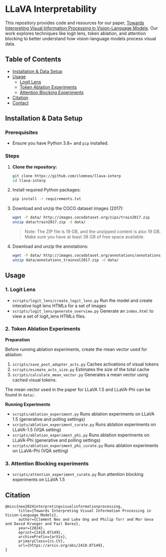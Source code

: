 # LLaVA Interpretability

This repository provides code and resources for our paper, [Towards Interpreting Visual Information Processing in Vision-Language Models](https://arxiv.org/abs/2410.07149). Our work explores techniques like logit lens, token ablation, and attention blocking to better understand how vision-language models process visual data.

## Table of Contents
- [Installation & Data Setup](#installation--data-setup)
- [Usage](#usage)
  - [Logit Lens](#1-logit-lens)
  - [Token Ablation Experiments](#2-token-ablation-experiments)
  - [Attention Blocking Experiments](#3-attention-blocking-experiments)
- [Citation](#citation)
- [Contact](#contact)

## Installation & Data Setup

### Prerequisites
- Ensure you have Python 3.8+ and `pip` installed.

### Steps
1. **Clone the repository:**
   ```bash
   git clone https://github.com/clemneo/llava-interp
   cd llava-interp


2. Install required Python packages:
    ```bash
    pip install -r requirements.txt
    ```

3. Download and unzip the COCO dataset images (2017):
    ```bash
    wget -P data/ http://images.cocodataset.org/zips/train2017.zip
    unzip data/train2017.zip -d data/
    ```
    > Note: The ZIP file is 19 GB, and the unzipped content is also 19 GB. Make sure you have at least 38 GB of free space available.

4. Download and unzip the annotations:
    ```bash
    wget -P data/ http://images.cocodataset.org/annotations/annotations_trainval2017.zip
    unzip data/annotations_trainval2017.zip -d data/
    ```

## Usage
### 1. Logit Lens
* `scripts/logit_lens/create_logit_lens.py` Run the model and create interative logit lens HTMLs for a set of images
* `scripts/logit_lens/generate_overview.py` Generate an `index.html` to view a set of logit_lens HTMLs files.

### 2. Token Ablation Experiments

**Preparation**

Before running ablation experiments, create the mean vector used for ablation:
1. `scripts/save_post_adapter_acts.py` Caches activations of visual tokens
2. `scripts/esimate_acts_size.py` Estimates the size of the total cache
3. `scripts/calculate_mean_vector.py` Generates a mean vector using cached visual tokens.

The mean vector used in the paper for LLaVA 1.5 and LLaVA-Phi can be found in `data/`.

**Running Experiments**
* `scripts/ablation_experiment.py` Runs ablation experiments on LLaVA 1.5 (generative and polling settings)
* `scripts/ablation_experiment_curate.py` Runs ablation experiments on LLaVA-1.5 (VQA setting)
* `scripts/ablation_experiment_phi.py` Runs ablation experiments on LLaVA-Phi (generative and polling settings)
* `scripts/ablation_experiment_phi_curate.py` Runs ablation experiments on LLaVA-Phi (VQA setting)

### 3. Attention Blocking experiments
* `scripts/attention_experiment_curate.py` Run attention blocking experiments on LLaVA 1.5

## Citation
```
@misc{neo2024interpretingvisualinformationprocessing,
      title={Towards Interpreting Visual Information Processing in Vision-Language Models}, 
      author={Clement Neo and Luke Ong and Philip Torr and Mor Geva and David Krueger and Fazl Barez},
      year={2024},
      eprint={2410.07149},
      archivePrefix={arXiv},
      primaryClass={cs.CV},
      url={https://arxiv.org/abs/2410.07149}, 
}
```
